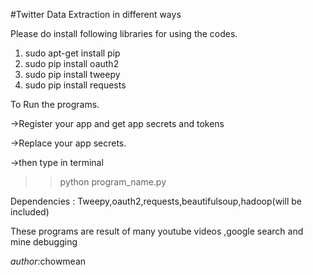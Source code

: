 #Twitter Data Extraction in different ways

Please do install following libraries for using the codes.

1. sudo apt-get install pip
2. sudo pip install oauth2
3. sudo pip install tweepy
4. sudo pip install requests

To Run the programs.

->Register your app and get app secrets and tokens

->Replace your app secrets.

->then type in terminal


>> python program_name.py

Dependencies : Tweepy,oauth2,requests,beautifulsoup,hadoop(will be included)

These programs are result of many youtube videos ,google search and mine debugging


_author_:chowmean 
